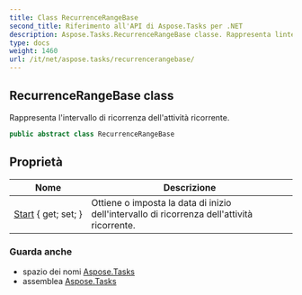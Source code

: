 ```yaml
---
title: Class RecurrenceRangeBase
second_title: Riferimento all'API di Aspose.Tasks per .NET
description: Aspose.Tasks.RecurrenceRangeBase classe. Rappresenta lintervallo di ricorrenza dellattività ricorrente.
type: docs
weight: 1460
url: /it/net/aspose.tasks/recurrencerangebase/
---
```

## RecurrenceRangeBase class

Rappresenta l'intervallo di ricorrenza dell'attività ricorrente.

```csharp
public abstract class RecurrenceRangeBase
```

## Proprietà

| Nome | Descrizione |
| --- | --- |
| [Start](../../aspose.tasks/recurrencerangebase/start/) { get; set; } | Ottiene o imposta la data di inizio dell'intervallo di ricorrenza dell'attività ricorrente. |

### Guarda anche

* spazio dei nomi [Aspose.Tasks](../../aspose.tasks/)
* assemblea [Aspose.Tasks](../../)


